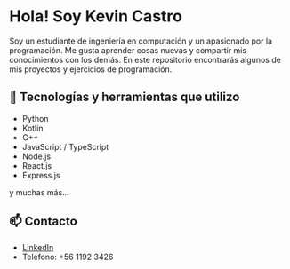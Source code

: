 # Hola! Soy Kevin Castro

Soy un estudiante de ingeniería en computación y un apasionado por la programación. Me gusta aprender cosas nuevas y compartir mis conocimientos con los demás. En este repositorio encontrarás algunos de mis proyectos y ejercicios de programación.

## 🚀 Tecnologías y herramientas que utilizo

- Python
- Kotlin
- C++
- JavaScript / TypeScript
- Node.js
- React.js
- Express.js

y muchas más...

## 📫 Contacto

- [LinkedIn](https://www.linkedin.com/in/kevin-castro-0b08b135a)
- Teléfono: +56 1192 3426